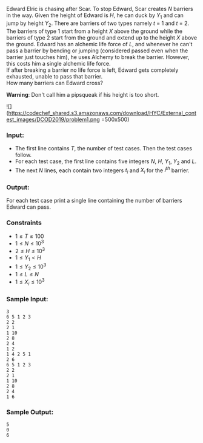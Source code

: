 Edward Elric is chasing after Scar. To stop Edward, Scar creates $N$ barriers in the way. Given the height of Edward is $H$, he can duck by $Y_{1}$ and can jump by height $Y_{2}$. There are barriers of two types namely $t$ = 1 and $t$  = 2. The barriers of type 1 start from a height $X$ above the ground while the barriers of type 2 start from the ground and extend up to the height $X$ above the ground. Edward has an alchemic life force of $L$, and whenever he can't pass a barrier by bending or jumping (considered passed even when the barrier just touches him), he uses Alchemy to break the barrier. However, this costs him a single alchemic life force.  
If after breaking a barrier no life force is left, Edward gets completely exhausted, unable to pass that barrier.   
How many barriers can Edward cross?   

**Warning**: Don't call him a pipsqueak if his height is too short. 

![](https://codechef_shared.s3.amazonaws.com/download/HYC/External_contest_images/DCOD2019/problem1.png =500x500)
             
### Input:

- The first line contains $T$, the number of test cases. Then the test cases follow. 
- For each test case, the first line contains five integers $N$, $H$, $Y_{1}$, $Y_{2}$ and $L$.
- The next $N$ lines, each contain two integers $t_{i}$ and $X_{i}$ for the $i^{th}$ barrier.
  
### Output:
For each test case print a single line containing the number of barriers Edward can pass.
  
### Constraints 
- $1\leq T\leq100$   
- $1\leq N\leq10^{3}$    
- $2 \leq H\leq10^{3}$   
- $1\leq Y_{1}< H$   
- $1\leq Y_{2}\leq10^{3}$    
- $1\leq L\leq N$    
- $1\leq X_{i}\leq 10^{3}$ 
  
### Sample Input:
```
3
6 5 1 2 3
2 2
2 1
1 10
2 8
2 4
1 2
1 4 2 5 1
2 6
6 5 1 2 3
2 2
2 1
1 10
2 8
2 4
1 6
```
  
### Sample Output:
```
5
0
6
```